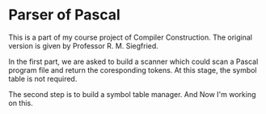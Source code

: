 # Parser of Pascal
This is a part of my course project of Compiler Construction. The
original version is given by Professor R. M. Siegfried.

In the first part, we are asked to build a scanner which could scan a Pascal program file and return the coresponding tokens. 
At this stage, the symbol table is not required. 

The second step is to build a symbol table manager. And Now I'm working on this.
